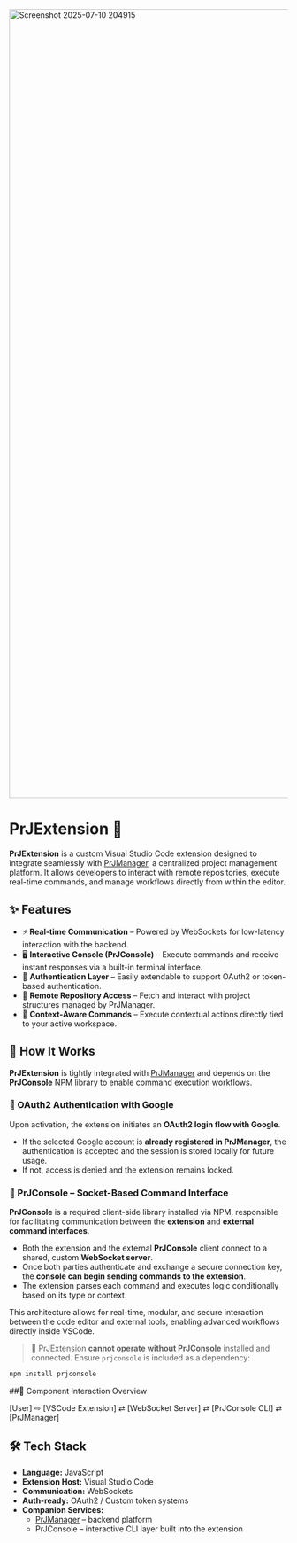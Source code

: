
<img width="2320" height="1424" alt="Screenshot 2025-07-10 204915" src="https://github.com/user-attachments/assets/4cc964a4-c8f3-42af-a91e-db65a099b452" />

# PrJExtension 🧩

**PrJExtension** is a custom Visual Studio Code extension designed to integrate seamlessly with [PrJManager](https://github.com/your-username/PrJManager), a centralized project management platform. It allows developers to interact with remote repositories, execute real-time commands, and manage workflows directly from within the editor.

## ✨ Features

- ⚡ **Real-time Communication** – Powered by WebSockets for low-latency interaction with the backend.
- 🖥️ **Interactive Console (PrJConsole)** – Execute commands and receive instant responses via a built-in terminal interface.
- 🔐 **Authentication Layer** – Easily extendable to support OAuth2 or token-based authentication.
- 📁 **Remote Repository Access** – Fetch and interact with project structures managed by PrJManager.
- 🧠 **Context-Aware Commands** – Execute contextual actions directly tied to your active workspace.

## 🔌 How It Works

**PrJExtension** is tightly integrated with [PrJManager](https://github.com/your-username/PrJManager) and depends on the **PrJConsole** NPM library to enable command execution workflows.

### 🛂 OAuth2 Authentication with Google

Upon activation, the extension initiates an **OAuth2 login flow with Google**.  
- If the selected Google account is **already registered in PrJManager**, the authentication is accepted and the session is stored locally for future usage.
- If not, access is denied and the extension remains locked.

### 🧩 PrJConsole – Socket-Based Command Interface

**PrJConsole** is a required client-side library installed via NPM, responsible for facilitating communication between the **extension** and **external command interfaces**.

- Both the extension and the external **PrJConsole** client connect to a shared, custom **WebSocket server**.
- Once both parties authenticate and exchange a secure connection key, the **console can begin sending commands to the extension**.
- The extension parses each command and executes logic conditionally based on its type or context.

This architecture allows for real-time, modular, and secure interaction between the code editor and external tools, enabling advanced workflows directly inside VSCode.

> 🧠 PrJExtension **cannot operate without PrJConsole** installed and connected. Ensure `prjconsole` is included as a dependency:

```bash
npm install prjconsole
```

##🔗 Component Interaction Overview

[User] ⇨ [VSCode Extension] ⇄ [WebSocket Server] ⇄ [PrJConsole CLI] ⇄ [PrJManager]



## 🛠 Tech Stack

- **Language:** JavaScript
- **Extension Host:** Visual Studio Code
- **Communication:** WebSockets
- **Auth-ready:** OAuth2 / Custom token systems
- **Companion Services:**  
  - [PrJManager](https://github.com/your-username/PrJManager) – backend platform  
  - PrJConsole – interactive CLI layer built into the extension
